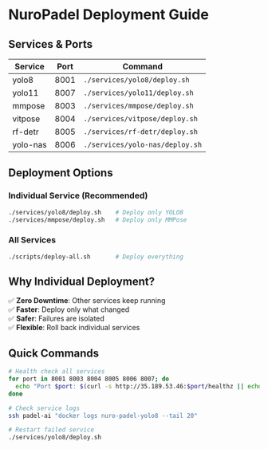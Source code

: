 # NuroPadel Deployment Guide

## Services & Ports

| Service | Port | Command |
|---------|------|---------|
| yolo8 | 8001 | `./services/yolo8/deploy.sh` |
| yolo11 | 8007 | `./services/yolo11/deploy.sh` |
| mmpose | 8003 | `./services/mmpose/deploy.sh` |
| vitpose | 8004 | `./services/vitpose/deploy.sh` |
| rf-detr | 8005 | `./services/rf-detr/deploy.sh` |
| yolo-nas | 8006 | `./services/yolo-nas/deploy.sh` |

## Deployment Options

### Individual Service (Recommended)

```bash
./services/yolo8/deploy.sh    # Deploy only YOLO8
./services/mmpose/deploy.sh   # Deploy only MMPose
```

### All Services

```bash
./scripts/deploy-all.sh       # Deploy everything
```

## Why Individual Deployment?

✅ **Zero Downtime**: Other services keep running  
✅ **Faster**: Deploy only what changed  
✅ **Safer**: Failures are isolated  
✅ **Flexible**: Roll back individual services  

## Quick Commands

```bash
# Health check all services
for port in 8001 8003 8004 8005 8006 8007; do
  echo "Port $port: $(curl -s http://35.189.53.46:$port/healthz || echo 'DOWN')"
done

# Check service logs
ssh padel-ai "docker logs nuro-padel-yolo8 --tail 20"

# Restart failed service
./services/yolo8/deploy.sh
